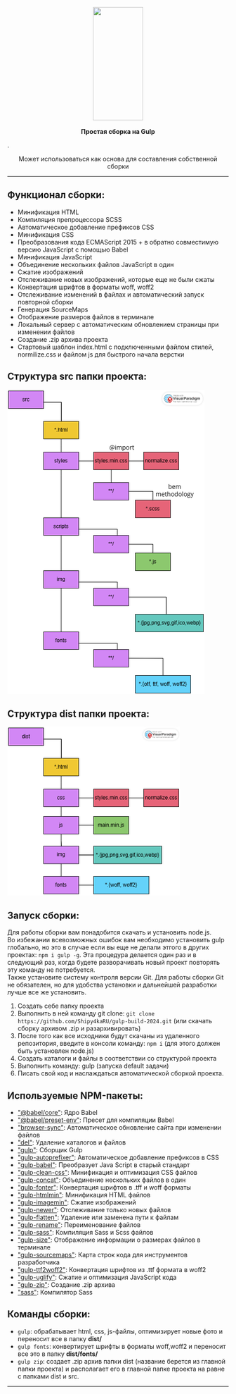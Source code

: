 <p align="center">
  <a href="https://gulpjs.com">
    <img height="257" width="114" src="https://raw.githubusercontent.com/gulpjs/artwork/master/gulp-2x.png">
  </a>
  <p align="center"><strong>Простая сборка на Gulp</strong></p>
</p>. 
<p align="center">Может использоваться как основа для составления собственной сборки</p>
</p>

****

## Функционал сборки:
+ Минификация HTML  
+ Компиляция препроцессора SCSS  
+ Автоматическое добавление префиксов CSS  
+ Минификация CSS  
+ Преобразования кода ECMAScript 2015 + в обратно совместимую версию JavaScript с помощью Babel  
+ Минификация JavaScript   
+ Объединение нескольких файлов JavaScript в один  
+ Сжатие изображений   
+ Отслеживание новых изображений, которые еще не были сжаты  
+ Конвертация шрифтов в форматы woff, woff2  
+ Отслеживание изменений в файлах и автоматический запуск повторной сборки  
+ Генерация SourceMaps   
+ Отображение размеров файлов в терминале   
+ Локальный сервер с автоматическим обновлением страницы при изменении файлов  
+ Создание .zip архива проекта  
+ Стартовый шаблон index.html с подключенными файлом стилей, normilize.css и файлом js для быстрого начала верстки  

## Структура src папки проекта:
![Изображение](./src-diagram.png "Логотип Markdown")  

## Структура dist папки проекта:
![Изображение](./dist-diagram.png "Логотип Markdown")  

## Запуск сборки:  
Для работы сборки вам понадобится скачать и установить node.js.   
Во избежании всевозможных ошибок вам необходимо установить gulp глобально, но это в случае если вы еще не делали этгого в других проектах: ```npm i gulp -g```. Эта процедура делается один раз и в следующий раз, когда будете разворачивать новый проект повторять эту команду не потребуется.       
Также установите систему контроля версии Git. Для работы сборки Git не обязателен, но для удобства установки и дальнейшей разработки лучше все же установить.   

1. Создать себе папку проекта   
2. Выполнить в ней команду git clone: ```git clone https://github.com/Shipy4kaRU/gulp-build-2024.git``` (или скачать сборку архивом .zip и разархивировать)   
3. После того как все исходники будут скачаны из удаленного репозитория, введите в консоли команду: ```npm i``` (для этого должен быть установлен node.js)   
4. Создать каталоги и файлы в соответствии со структурой проекта   
5. Выполнить команду: gulp (запуска default задачи)   
6. Писать свой код и наслаждаться автоматической сборкой проекта. 

## Используемые NPM-пакеты:
- ["@babel/core"](https://www.npmjs.com/package/@babel/core): Ядро Babel   
- ["@babel/preset-env"](https://www.npmjs.com/package/@babel/preset-env): Пресет для компиляции Babel  
- ["browser-sync"](https://www.npmjs.com/package/browser-sync): Автоматическое обновление сайта при изменении файлов   
- ["del"](https://www.npmjs.com/package/del): Удаление каталогов и файлов   
- ["gulp"](https://www.npmjs.com/package/gulp): Сборщик Gulp   
- ["gulp-autoprefixer"](https://www.npmjs.com/package/gulp-autoprefixer): Автоматическое добавление префиксов в CSS  
- ["gulp-babel"](https://www.npmjs.com/package/gulp-babel): Преобразует Java Script в старый стандарт  
- ["gulp-clean-css"](https://www.npmjs.com/package/gulp-clean-css): Минификация и оптимизация CSS файлов  
- ["gulp-concat"](https://www.npmjs.com/package/gulp-concat): Объединение нескольких файлов в один  
- ["gulp-fonter"](https://www.npmjs.com/package/gulp-fonter): Конвертация шрифтов в .tff и woff форматы  
- ["gulp-htmlmin"](https://www.npmjs.com/package/gulp-htmlmin): Минификация HTML файлов  
- ["gulp-imagemin"](https://www.npmjs.com/package/gulp-imagemin): Сжатие изображений  
- ["gulp-newer"](https://www.npmjs.com/package/gulp-newer): Отслеживание только новых файлов
- ["gulp-flatten"](https://www.npmjs.com/package/gulp-flatten): Удаление или заменена пути к файлам  
- ["gulp-rename"](https://www.npmjs.com/package/gulp-rename): Переименование файлов   
- ["gulp-sass"](https://www.npmjs.com/package/gulp-sass): Компиляция Sass и Scss файлов  
- ["gulp-size"](https://www.npmjs.com/search?q=gulp-size): Отображение информации о размерах файлов в терминале  
- ["gulp-sourcemaps"](https://www.npmjs.com/package/gulp-sourcemaps): Карта строк кода для инструментов разработчика  
- ["gulp-ttf2woff2"](https://www.npmjs.com/package/gulp-ttf2woff2): Конвертация шрифтов из .ttf формата в woff2   
- ["gulp-uglify"](https://www.npmjs.com/package/gulp-uglify): Сжатие и оптимизация JavaScript кода  
- ["gulp-zip"](https://www.npmjs.com/package/gulp-zip): Создание .zip архива  
- ["sass"](https://www.npmjs.com/package/sass): Компилятор Sass

## Команды сборки: 
+ ```gulp```: обрабатывает html, css, js-файлы, оптимизирует новые фото и переносит все в папку **dist/**  
+ ```gulp fonts```: конвертирует шрифты в форматы woff,woff2 и переносит все это в папку **dist/fonts/**   
+ ```gulp zip```: создает .zip архив папки dist (название берется из главной папки проекта) и располагает его в главной папке проекта на равне с папками dist и src.  
****
